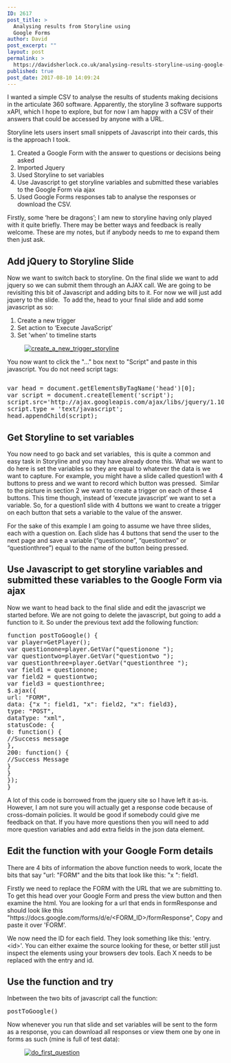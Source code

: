 ```yaml
---
ID: 2617
post_title: >
  Analysing results from Storyline using
  Google Forms
author: David
post_excerpt: ""
layout: post
permalink: >
  https://davidsherlock.co.uk/analysing-results-storyline-using-google-forms/
published: true
post_date: 2017-08-10 14:09:24
---
```

<!-- wp:group -->
<div class="wp-block-group"><div class="wp-block-group__inner-container"><!-- wp:group -->
<div class="wp-block-group"><div class="wp-block-group__inner-container"><!-- wp:freeform -->
<p></p>
<!-- /wp:freeform --></div></div>
<!-- /wp:group --></div></div>
<!-- /wp:group -->

<!-- wp:paragraph -->
<p>I wanted a simple CSV to analyse the results of students making decisions in the articulate 360 software. Apparently, the storyline 3 software supports xAPI, which I hope to explore, but for now I am happy with a CSV of their answers that could be accessed by anyone with a URL.</p>
<!-- /wp:paragraph -->

<!-- wp:paragraph -->
<p>Storyline lets users insert small snippets of Javascript into their cards, this is the approach I took.</p>
<!-- /wp:paragraph -->

<!-- wp:list {"ordered":true} -->
<ol><li>Created a Google Form with the answer to questions or decisions being asked</li><li>Imported Jquery</li><li>Used Storyline to set variables</li><li>Use Javascript to get storyline variables and submitted these variables to the Google Form via ajax</li><li>Used Google Forms responses tab to analyse the responses or download the CSV.</li></ol>
<!-- /wp:list -->

<!-- wp:paragraph -->
<p>Firstly, some ‘here be dragons’; I am new to storyline having only played with it quite briefly. There may be better ways and feedback is really welcome. These are my notes, but if anybody needs to me to expand them then just ask.</p>
<!-- /wp:paragraph -->

<!-- wp:heading -->
<h2>Add jQuery to Storyline Slide</h2>
<!-- /wp:heading -->

<!-- wp:paragraph -->
<p>Now we want to switch back to storyline. On the final slide we want to add jquery so we can submit them through an AJAX call. We are going to be revisiting this bit of Javascript and adding bits to it. For now we will just add jquery to the slide. &nbsp;To add the, head to your final slide and add some javascript as so:</p>
<!-- /wp:paragraph -->

<!-- wp:list {"ordered":true} -->
<ol><li>Create a new trigger</li><li>Set action to ‘Execute JavaScript’</li><li>Set 'when' to timeline starts</li></ol>
<!-- /wp:list -->

<!-- wp:image {"align":"center","id":2620,"linkDestination":"custom"} -->
<div class="wp-block-image"><figure class="aligncenter"><a href="http://davidsherlock.co.uk/wp-content/uploads/2017/08/create_a_new_trigger_storyline.png"><img src="http://davidsherlock.co.uk/wp-content/uploads/2017/08/create_a_new_trigger_storyline-1024x228.png" alt="create_a_new_trigger_storyline" class="wp-image-2620"/></a></figure></div>
<!-- /wp:image -->

<!-- wp:paragraph -->
<p>You now want to click the "…" box next to "Script" and paste in this javascript. You do not need script tags:</p>
<!-- /wp:paragraph -->

<!-- wp:enlighter/codeblock -->
<pre class="EnlighterJSRAW" data-enlighter-language="generic" data-enlighter-theme="" data-enlighter-highlight="" data-enlighter-linenumbers="" data-enlighter-lineoffset="" data-enlighter-title="" data-enlighter-group=""></pre>
<!-- /wp:enlighter/codeblock -->

<!-- wp:paragraph -->
<p></p>
<!-- /wp:paragraph -->

<!-- wp:enlighter/codeblock -->
<pre class="EnlighterJSRAW" data-enlighter-language="generic" data-enlighter-theme="" data-enlighter-highlight="" data-enlighter-linenumbers="" data-enlighter-lineoffset="" data-enlighter-title="" data-enlighter-group="">var head = document.getElementsByTagName('head')[0];
var script = document.createElement('script');
script.src='http://ajax.googleapis.com/ajax/libs/jquery/1.10.1/jquery.min.js';
script.type = 'text/javascript';
head.appendChild(script);</pre>
<!-- /wp:enlighter/codeblock -->

<!-- wp:paragraph -->
<p></p>
<!-- /wp:paragraph -->

<!-- wp:paragraph -->
<p></p>
<!-- /wp:paragraph -->

<!-- wp:paragraph -->
<p></p>
<!-- /wp:paragraph -->

<!-- wp:paragraph -->
<p></p>
<!-- /wp:paragraph -->

<!-- wp:heading -->
<h2>Get Storyline to set variables</h2>
<!-- /wp:heading -->

<!-- wp:paragraph -->
<p>You now need to go back and set variables,&nbsp; this is quite a common and easy task in Storyline and you may have already done this. What we want to do here is set the variables so they are equal to whatever the data is we want to capture. For example, you might have a slide called question1 with 4 buttons to press and we want to record which button was pressed.&nbsp; Similar to the picture in section 2 we want to create a trigger on each of these 4 buttons. This time though, instead of ‘execute javascript’ we want to set a variable. So, for a question1 slide with 4 buttons we want to create a trigger on each button that sets a variable to the value of the answer.</p>
<!-- /wp:paragraph -->

<!-- wp:paragraph -->
<p>For the sake of this example I am going to assume we have three slides, each with a question on. Each slide has 4 buttons that send the user to the next page and save a variable (“questionone”, “questiontwo” or “questionthree”) equal to the name of the button being pressed.</p>
<!-- /wp:paragraph -->

<!-- wp:heading -->
<h2>Use Javascript to get storyline variables and submitted these variables to the Google Form via ajax</h2>
<!-- /wp:heading -->

<!-- wp:paragraph -->
<p>Now we want to head back to the final slide and edit the javascript we started before. We are not going to delete the javascript, but going to add a function to it. So under the previous text add the following function:</p>
<!-- /wp:paragraph -->

<!-- wp:enlighter/codeblock -->
<pre class="EnlighterJSRAW" data-enlighter-language="generic" data-enlighter-theme="" data-enlighter-highlight="" data-enlighter-linenumbers="" data-enlighter-lineoffset="" data-enlighter-title="" data-enlighter-group="">function postToGoogle() {
var player=GetPlayer();
var questionone=player.GetVar("questionone ");
var questiontwo=player.GetVar("questiontwo ");
var questionthree=player.GetVar("questionthree ");
var field1 = questionone;
var field2 = questiontwo;
var field3 = questionthree;
$.ajax({
url: "FORM",
data: {"x ": field1, "x": field2, "x": field3},
type: "POST",
dataType: "xml",
statusCode: {
0: function() {
//Success message
},
200: function() {
//Success Message
}
}
});
}</pre>
<!-- /wp:enlighter/codeblock -->

<!-- wp:paragraph -->
<p></p>
<!-- /wp:paragraph -->

<!-- wp:paragraph -->
<p></p>
<!-- /wp:paragraph -->

<!-- wp:paragraph -->
<p></p>
<!-- /wp:paragraph -->

<!-- wp:paragraph -->
<p></p>
<!-- /wp:paragraph -->

<!-- wp:paragraph -->
<p></p>
<!-- /wp:paragraph -->

<!-- wp:paragraph -->
<p></p>
<!-- /wp:paragraph -->

<!-- wp:paragraph -->
<p></p>
<!-- /wp:paragraph -->

<!-- wp:paragraph -->
<p></p>
<!-- /wp:paragraph -->

<!-- wp:paragraph -->
<p></p>
<!-- /wp:paragraph -->

<!-- wp:paragraph -->
<p></p>
<!-- /wp:paragraph -->

<!-- wp:paragraph -->
<p></p>
<!-- /wp:paragraph -->

<!-- wp:paragraph -->
<p></p>
<!-- /wp:paragraph -->

<!-- wp:paragraph -->
<p></p>
<!-- /wp:paragraph -->

<!-- wp:paragraph -->
<p></p>
<!-- /wp:paragraph -->

<!-- wp:paragraph -->
<p></p>
<!-- /wp:paragraph -->

<!-- wp:paragraph -->
<p></p>
<!-- /wp:paragraph -->

<!-- wp:paragraph -->
<p></p>
<!-- /wp:paragraph -->

<!-- wp:paragraph -->
<p></p>
<!-- /wp:paragraph -->

<!-- wp:paragraph -->
<p></p>
<!-- /wp:paragraph -->

<!-- wp:paragraph -->
<p></p>
<!-- /wp:paragraph -->

<!-- wp:paragraph -->
<p></p>
<!-- /wp:paragraph -->

<!-- wp:paragraph -->
<p></p>
<!-- /wp:paragraph -->

<!-- wp:paragraph -->
<p></p>
<!-- /wp:paragraph -->

<!-- wp:paragraph -->
<p>A lot of this code is borrowed from the jquery site so I have left it as-is. However, I am not sure you will actually get a response code because of cross-domain policies. It would be good if somebody could give me feedback on that. If you have more questions then you will need to add more question variables and add extra fields in the json data element.</p>
<!-- /wp:paragraph -->

<!-- wp:heading -->
<h2>Edit the function with your Google Form details</h2>
<!-- /wp:heading -->

<!-- wp:paragraph -->
<p>There are 4 bits of information the above function needs to work, locate the bits that say "url: "FORM" and the bits that look like this: "x ": field1.</p>
<!-- /wp:paragraph -->

<!-- wp:paragraph -->
<p>Firstly we need to replace the FORM with the URL that we are submitting to. To get this head over your Google Form and press the view button and then examine the html. You are looking for a url that ends in formResponse and should look like this "https://docs.google.com/forms/d/e/&lt;FORM_ID&gt;/formResponse", Copy and paste it over 'FORM'.</p>
<!-- /wp:paragraph -->

<!-- wp:paragraph -->
<p>We now need the ID for each field. They look something like this: 'entry.&lt;id&gt;'. You can either exaime the source looking for these, or better still just inspect the elements using your browsers dev tools. Each X needs to be replaced with the entry and id.</p>
<!-- /wp:paragraph -->

<!-- wp:heading -->
<h2>Use the function and try</h2>
<!-- /wp:heading -->

<!-- wp:paragraph -->
<p>Inbetween the two bits of javascript call the function:</p>
<!-- /wp:paragraph -->

<!-- wp:enlighter/codeblock -->
<pre class="EnlighterJSRAW" data-enlighter-language="generic" data-enlighter-theme="" data-enlighter-highlight="" data-enlighter-linenumbers="" data-enlighter-lineoffset="" data-enlighter-title="" data-enlighter-group="">postToGoogle()</pre>
<!-- /wp:enlighter/codeblock -->

<!-- wp:paragraph -->
<p>Now whenever you run that slide and set variables will be sent to the form as a response, you can download all responses or view them one by one in forms as such (mine is full of test data):</p>
<!-- /wp:paragraph -->

<!-- wp:image {"align":"center","id":2621,"linkDestination":"custom"} -->
<div class="wp-block-image"><figure class="aligncenter"><a href="http://davidsherlock.co.uk/wp-content/uploads/2017/08/do_first_question.png"><img src="http://davidsherlock.co.uk/wp-content/uploads/2017/08/do_first_question-300x127.png" alt="do_first_question" class="wp-image-2621"/></a></figure></div>
<!-- /wp:image -->